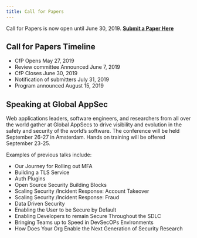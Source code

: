 ```yaml
---
title: Call for Papers 
---
```


Call for Papers is now open until June 30, 2019. **[Submit a Paper Here](https://owasp.submittable.com/submit/139724/global-appsec-amsterdam-2019-call-for-papers)**

## Call for Papers Timeline
* CfP Opens May 27, 2019
* Review committee Announced June 7, 2019
* CfP Closes June 30, 2019
* Notification of submitters July 31, 2019
* Program announced  August 15, 2019

## Speaking at Global AppSec

Web applications leaders, software engineers, and researchers from all over the world gather at Global AppSecs to drive visibility and evolution in the safety and security of the world’s software. The conference will be held September 26-27 in Amsterdam. Hands on training will be offered September 23-25.  

Examples of previous talks include: 
* Our Journey for Rolling out MFA
* Building a TLS Service
* Auth Plugins
* Open Source Security Building Blocks
* Scaling Security /Incident Response: Account Takeover
* Scaling Security /Incident Response: Fraud
* Data Driven Security
* Enabling the User to be Secure by Default
* Enabling Developers to remain Secure Throughout the SDLC
* Bringing Teams up to Speed in DevSecOPs Environments
* How Does Your Org Enable the Next Generation of Security Research
